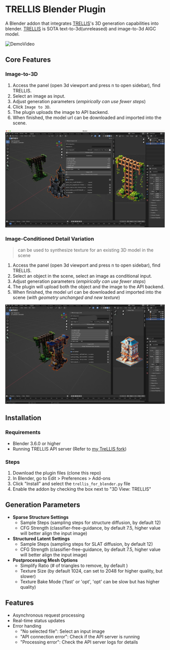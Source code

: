 # TRELLIS Blender Plugin
A Blender addon that integrates [TRELLIS](https://github.com/microsoft/TRELLIS)'s 3D generation capabilities into blender. [TRELLIS](https://github.com/microsoft/TRELLIS) is SOTA text-to-3d(unreleased) and image-to-3d AIGC model.

![DemoVideo](./assets/trellis_blender_videodemo.gif)

## Core Features
### Image-to-3D
1. Access the panel (open 3d viewport and press n to open sidebar), find TRELLIS.
2. Select an image as input. 
3. Adjust generation parameters (*empirically can use fewer steps*)
4. Click `Image to 3D`. 
5. The plugin uploads the image to API backend. 
6. When finished, the model url can be downloaded and imported into the scene.

![DemoPic1](./assets/trellis_blender_pic1.png)

### Image-Conditioned Detail Variation
> can be used to synthesize texture for an existing 3D model in the scene 
1. Access the panel (open 3d viewport and press n to open sidebar), find TRELLIS.
2. Select an object in the scene, select an image as conditional input. 
3. Adjust generation parameters (*empirically can use fewer steps*)
4. The plugin will upload both the object and the image to the API backend. 
5. When finished, the model url can be downloaded and imported into the scene (*with geometry unchanged and new texture*)

![DemoPic2](./assets/trellis_blender_pic2.png)



## Installation

### Requirements
- Blender 3.6.0 or higher
- Running TRELLIS API server (Refer to [my TreLLIS fork](https://github.com/FishWoWater/TRELLIS/blob/dev/README_api.md))

### Steps
1. Download the plugin files (clone this repo)
2. In Blender, go to Edit > Preferences > Add-ons
3. Click "Install" and select the `trellis_for_blender.py` file
4. Enable the addon by checking the box next to "3D View: TRELLIS"

## Generation Parameters

- **Sparse Structure Settings**
  - Sample Steps (sampling steps for structure diffusion, by default 12)
  - CFG Strength (classifier-free-guidance, by default 7.5, higher value will better align the input image)
- **Structured Latent Settings**
  - Sample Steps (sampling steps for SLAT diffusion, by default 12)
  - CFG Strength (classifier-free-guidance, by default 7.5, higher value will better align the input image)
- **Postprocessing Mesh Options**
  - Simplify Ratio (# of triangles to remove, by default )
  - Texture Size (by default 1024, can set to 2048 for higher quality, but slower)
  - Texture Bake Mode ('fast' or 'opt', 'opt' can be slow but has higher quality)


## Features
- Asynchronous request processing
- Real-time status updates
- Error handing
  * "No selected file": Select an input image
  * "API connection error": Check if the API server is running
  * "Processing error": Check the API server logs for details
